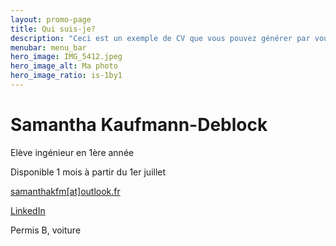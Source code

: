 ```yaml
---
layout: promo-page
title: Qui suis-je?
description: "Ceci est un exemple de CV que vous pouvez générer par vous-même"
menubar: menu_bar
hero_image: IMG_5412.jpeg
hero_image_alt: Ma photo
hero_image_ratio: is-1by1
---
```


# Samantha Kaufmann-Deblock
Elève ingénieur en 1ère année 


Disponible 1 mois à partir du 1er juillet

[samanthakfm[at]outlook.fr](mailto:samanthakfm@outlook.fr)

[LinkedIn](https://www.linkedin.com/in/samantha-kaufmann-deblock-4ab136345?utm_source=share&utm_campaign=share_via&utm_content=profile&utm_medium=ios_app)

Permis B, voiture


